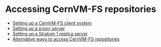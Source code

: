 # Accessing CernVM-FS repositories

- [Setting up a CernVM-FS client system](client.md)
- [Setting up a proxy server](proxy.md)
- [Setting up a Stratum 1 replica server](stratum1.md)
- [Alternative ways to access CernVM-FS repositories](alternatives.md)
